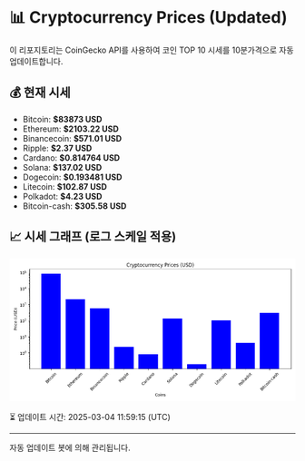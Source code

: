 
# 📊 Cryptocurrency Prices (Updated)

이 리포지토리는 CoinGecko API를 사용하여 코인 TOP 10 시세를 10분가격으로 자동 업데이트합니다.

## 💰 현재 시세
- Bitcoin: **$83873 USD**
- Ethereum: **$2103.22 USD**
- Binancecoin: **$571.01 USD**
- Ripple: **$2.37 USD**
- Cardano: **$0.814764 USD**
- Solana: **$137.02 USD**
- Dogecoin: **$0.193481 USD**
- Litecoin: **$102.87 USD**
- Polkadot: **$4.23 USD**
- Bitcoin-cash: **$305.58 USD**

## 📈 시세 그래프 (로그 스케일 적용)
![Crypto Prices](crypto_prices.png)

⏳ 업데이트 시간: 2025-03-04 11:59:15 (UTC)

---
자동 업데이트 봇에 의해 관리됩니다.

